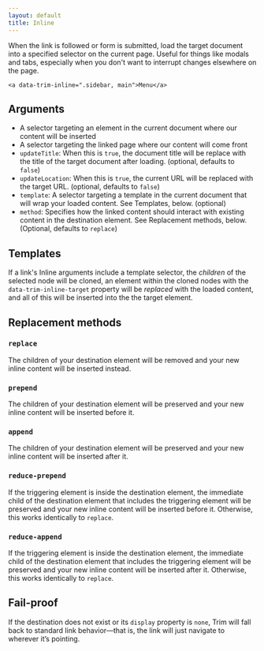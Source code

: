 ```yaml
---
layout: default
title: Inline
---
```

When the link is followed or form is submitted, load the target document into a specified selector on the current page. Useful for things like modals and tabs, especially when you don't want to interrupt changes elsewhere on the page.

    <a data-trim-inline=".sidebar, main">Menu</a>

## Arguments

- A selector targeting an element in the current document where our content will be inserted
- A selector targeting the linked page where our content will come front
- `updateTitle`: When this is `true`, the document title will be replace with the title of the target document after loading. (optional, defaults to `false`)
- `updateLocation`: When this is `true`, the current URL will be replaced with the target URL. (optional, defaults to `false`)
- `template`: A selector targeting a template in the current document that will wrap your loaded content. See Templates, below. (optional)
- `method`: Specifies how the linked content should interact with existing content in the destination element. See Replacement methods, below. (Optional, defaults to `replace`)

## Templates

If a link's Inline arguments include a template selector, the _children_ of the selected node will be cloned, an element within the cloned nodes with the `data-trim-inline-target` property will be _replaced_ with the loaded content, and all of this will be inserted into the the target element.

## Replacement methods

### `replace`

The children of your destination element will be removed and your new inline content will be inserted instead.

### `prepend`

The children of your destination element will be preserved and your new inline content will be inserted before it.

### `append`

The children of your destination element will be preserved and your new inline content will be inserted after it.

### `reduce-prepend`

If the triggering element is inside the destination element, the immediate child of the destination element that includes
the triggering element will be preserved and your new inline content will be inserted before it. Otherwise, this works identically to `replace`.

### `reduce-append`

If the triggering element is inside the destination element, the immediate child of the destination element that includes
the triggering element will be preserved and your new inline content will be inserted after it. Otherwise, this works identically to `replace`.

## Fail-proof

If the destination does not exist or its `display` property is `none`, Trim will fall back to standard link behavior—that is, the link will just navigate to wherever it’s pointing.
